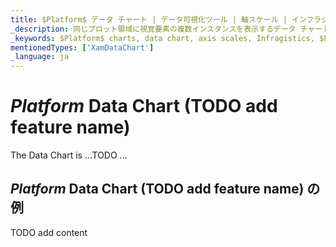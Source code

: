 ```yaml
---
title: $Platform$ データ チャート | データ可視化ツール | 軸スケール | インフラジスティックス
_description: 同じプロット領域に視覚要素の複数インスタンスを表示するデータ チャートを作成し、複合チャートビューを作成します。
_keywords: $Platform$ charts, data chart, axis scales, Infragistics, $Platform$ チャート, データ チャート, 軸スケール, インフラジスティックス
mentionedTypes: ['XamDataChart']
_language: ja
---
```

# $Platform$ Data Chart (TODO add feature name)

The Data Chart is ...TODO ...

## $Platform$ Data Chart (TODO add feature name) の例


<code-view style="height: 500px"
           data-demos-base-url="{environment:dvDemosBaseUrl}"
           iframe-src="{environment:dvDemosBaseUrl}/charts/data-chart-axis-scales"
           alt="$Platform$ Data Chart (TODO add feature name) の例"
           github-src="charts/data-chart/axis-scales">
</code-view>

<div class="divider--half"></div>


TODO add content
